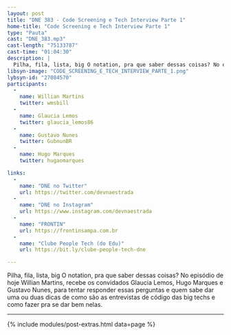 ```yaml
---
layout: post
title: "DNE 383 - Code Screening e Tech Interview Parte 1"
home-title: "Code Screening e Tech Interview Parte 1"
type: "Pauta"
cast: "DNE_383.mp3"
cast-length: "75133787"
cast-time: "01:04:30"
description: |
  Pilha, fila, lista, big O notation, pra que saber dessas coisas? No episódio de hoje Willian Martins, recebe os convidados Glaucia Lemos, Hugo Marques e Gustavo Nunes, para tentar responder essas perguntas e quem sabe dar uma ou duas dicas de como são as entrevistas de código das big techs e como fazer pra se dar bem nelas.
libsyn-image: "CODE_SCREENING_E_TECH_INTERVIEW_PARTE_1.png"
lybsyn-id: "27084570"
participants:
  -
    name: Willian Martins
    twitter: wmsbill
  -
    name: Glaucia Lemos
    twitter: glaucia_lemos86
  -
    name: Gustavo Nunes
    twitter: GubnunBR
  -
    name: Hugo Marques
    twitter: hugaomarques

links:
  -
    name: "DNE no Twitter"
    url: https://twitter.com/devnaestrada
  -
    name: "DNE no Instagram"
    url: https://www.instagram.com/devnaestrada
  -
    name: "FRONTIN"
    url: https://frontinsampa.com.br
  -
    name: "Clube People Tech (do Edu)"
    url: https://bit.ly/clube-people-tech-dne

---
```


Pilha, fila, lista, big O notation, pra que saber dessas coisas? No episódio de hoje Willian Martins, recebe os convidados Glaucia Lemos, Hugo Marques e Gustavo Nunes, para tentar responder essas perguntas e quem sabe dar uma ou duas dicas de como são as entrevistas de código das big techs e como fazer pra se dar bem nelas.

---

{% include modules/post-extras.html data=page %}
